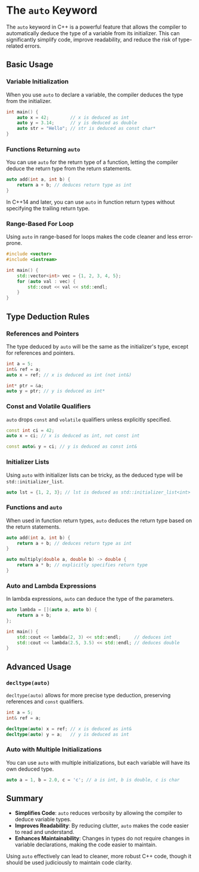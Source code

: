 # The `auto` Keyword

The `auto` keyword in C++ is a powerful feature that allows the compiler to automatically deduce the type of a variable from its initializer. This can significantly simplify code, improve readability, and reduce the risk of type-related errors.

## Basic Usage

### Variable Initialization

When you use `auto` to declare a variable, the compiler deduces the type from the initializer.

```cpp
int main() {
    auto x = 42;        // x is deduced as int
    auto y = 3.14;      // y is deduced as double
    auto str = "Hello"; // str is deduced as const char*
}
```

### Functions Returning `auto`

You can use `auto` for the return type of a function, letting the compiler deduce the return type from the return statements.

```cpp
auto add(int a, int b) {
    return a + b; // deduces return type as int
}
```

In C++14 and later, you can use `auto` in function return types without specifying the trailing return type.

### Range-Based For Loop

Using `auto` in range-based for loops makes the code cleaner and less error-prone.

```cpp
#include <vector>
#include <iostream>

int main() {
    std::vector<int> vec = {1, 2, 3, 4, 5};
    for (auto val : vec) {
        std::cout << val << std::endl;
    }
}
```

## Type Deduction Rules

### References and Pointers

The type deduced by `auto` will be the same as the initializer's type, except for references and pointers.

```cpp
int a = 5;
int& ref = a;
auto x = ref; // x is deduced as int (not int&)

int* ptr = &a;
auto y = ptr; // y is deduced as int*
```

### Const and Volatile Qualifiers

`auto` drops `const` and `volatile` qualifiers unless explicitly specified.

```cpp
const int ci = 42;
auto x = ci; // x is deduced as int, not const int

const auto& y = ci; // y is deduced as const int&
```

### Initializer Lists

Using `auto` with initializer lists can be tricky, as the deduced type will be `std::initializer_list`.

```cpp
auto lst = {1, 2, 3}; // lst is deduced as std::initializer_list<int>
```

### Functions and `auto`

When used in function return types, `auto` deduces the return type based on the return statements.

```cpp
auto add(int a, int b) {
    return a + b; // deduces return type as int
}

auto multiply(double a, double b) -> double {
    return a * b; // explicitly specifies return type
}
```

### Auto and Lambda Expressions

In lambda expressions, `auto` can deduce the type of the parameters.

```cpp
auto lambda = [](auto a, auto b) {
    return a + b;
};

int main() {
    std::cout << lambda(2, 3) << std::endl;     // deduces int
    std::cout << lambda(2.5, 3.5) << std::endl; // deduces double
}
```

## Advanced Usage

### `decltype(auto)`

`decltype(auto)` allows for more precise type deduction, preserving references and `const` qualifiers.

```cpp
int a = 5;
int& ref = a;

decltype(auto) x = ref; // x is deduced as int&
decltype(auto) y = a;   // y is deduced as int
```

### Auto with Multiple Initializations

You can use `auto` with multiple initializations, but each variable will have its own deduced type.

```cpp
auto a = 1, b = 2.0, c = 'c'; // a is int, b is double, c is char
```

## Summary

- **Simplifies Code**: `auto` reduces verbosity by allowing the compiler to deduce variable types.
- **Improves Readability**: By reducing clutter, `auto` makes the code easier to read and understand.
- **Enhances Maintainability**: Changes in types do not require changes in variable declarations, making the code easier to maintain.

Using `auto` effectively can lead to cleaner, more robust C++ code, though it should be used judiciously to maintain code clarity.